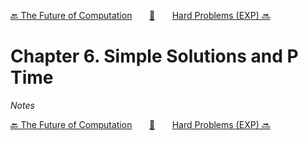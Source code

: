 [🔙 The Future of Computation][previous-chapter]&nbsp;&nbsp;&nbsp;&nbsp;&nbsp;&nbsp;&nbsp;[🏡][readme]&nbsp;&nbsp;&nbsp;&nbsp;&nbsp;&nbsp;&nbsp;[Hard Problems (EXP) 🔜][upcoming-chapter]

# Chapter 6. Simple Solutions and P Time

_Notes_

[🔙 The Future of Computation][previous-chapter]&nbsp;&nbsp;&nbsp;&nbsp;&nbsp;&nbsp;&nbsp;[🏡][readme]&nbsp;&nbsp;&nbsp;&nbsp;&nbsp;&nbsp;&nbsp;[Hard Problems (EXP) 🔜][upcoming-chapter]

[readme]: README.md
[previous-chapter]: ch005-the-future-of-computation.md
[upcoming-chapter]: ch007-hard-problems-exp.md